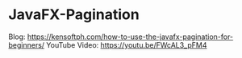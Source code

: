 # JavaFX-Pagination

Blog: https://kensoftph.com/how-to-use-the-javafx-pagination-for-beginners/
YouTube Video: https://youtu.be/FWcAL3_pFM4
